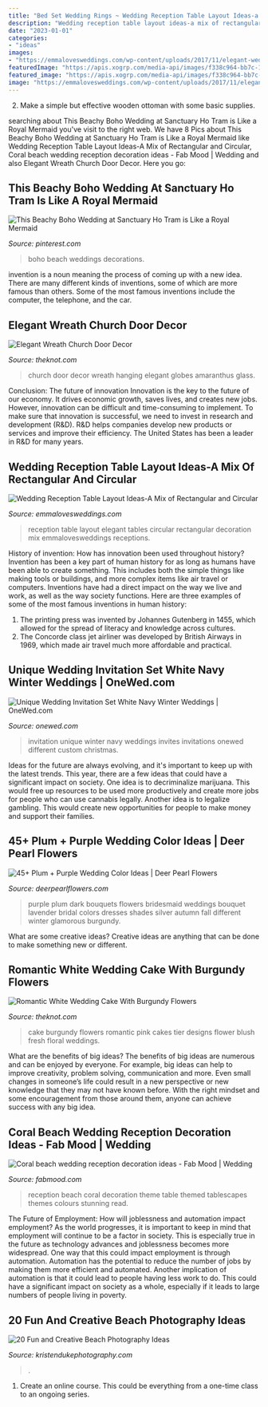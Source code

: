 ```yaml
---
title: "Bed Set Wedding Rings ~ Wedding Reception Table Layout Ideas-a Mix Of Rectangular And Circular"
description: "Wedding reception table layout ideas-a mix of rectangular and circular"
date: "2023-01-01"
categories:
- "ideas"
images:
- "https://emmalovesweddings.com/wp-content/uploads/2017/11/elegant-wedding-reception-decoration-ideas.jpg"
featuredImage: "https://apis.xogrp.com/media-api/images/f338c964-bb7c-11e4-be0a-22000aa61a3e"
featured_image: "https://apis.xogrp.com/media-api/images/f338c964-bb7c-11e4-be0a-22000aa61a3e"
image: "https://emmalovesweddings.com/wp-content/uploads/2017/11/elegant-wedding-reception-decoration-ideas.jpg"
---
```



2. Make a simple but effective wooden ottoman with some basic supplies.

	

		
searching about This Beachy Boho Wedding at Sanctuary Ho Tram is Like a Royal Mermaid you've visit to the right web. We have 8 Pics about This Beachy Boho Wedding at Sanctuary Ho Tram is Like a Royal Mermaid like Wedding Reception Table Layout Ideas-A Mix of Rectangular and Circular, Coral beach wedding reception decoration ideas - Fab Mood | Wedding and also Elegant Wreath Church Door Decor. Here you go:
		
    
## This Beachy Boho Wedding At Sanctuary Ho Tram Is Like A Royal Mermaid

<img loading=lazy src="https://i.pinimg.com/736x/63/00/46/6300461ee8be0c0fa47db2c45a27b422.jpg" onerror="this.onerror=null;this.src='https://tse1.mm.bing.net/th?id=OIP.NQD76NLiGKTW91_sPfRp5gHaKG&amp;pid=15.1';" alt="This Beachy Boho Wedding at Sanctuary Ho Tram is Like a Royal Mermaid">

_Source: pinterest.com_

>boho beach weddings decorations. 

	

invention is a noun meaning the process of coming up with a new idea. There are many different kinds of inventions, some of which are more famous than others. Some of the most famous inventions include the computer, the telephone, and the car.

    
## Elegant Wreath Church Door Decor

<img loading=lazy src="https://apis.xogrp.com/media-api/images/f338c964-bb7c-11e4-be0a-22000aa61a3e" onerror="this.onerror=null;this.src='https://tse3.mm.bing.net/th?id=OIP.54a3V14gms9mAU1vBKG4MwHaLG&amp;pid=15.1';" alt="Elegant Wreath Church Door Decor">

_Source: theknot.com_

>church door decor wreath hanging elegant globes amaranthus glass. 

	

Conclusion: The future of innovation
Innovation is the key to the future of our economy. It drives economic growth, saves lives, and creates new jobs. However, innovation can be difficult and time-consuming to implement. To make sure that innovation is successful, we need to invest in research and development (R&D). R&D helps companies develop new products or services and improve their efficiency.
The United States has been a leader in R&D for many years.

    
## Wedding Reception Table Layout Ideas-A Mix Of Rectangular And Circular

<img loading=lazy src="https://emmalovesweddings.com/wp-content/uploads/2017/11/elegant-wedding-reception-decoration-ideas.jpg" onerror="this.onerror=null;this.src='https://tse1.mm.bing.net/th?id=OIP.wxdlwapAF4iw4hPNEX3LWAHaLI&amp;pid=15.1';" alt="Wedding Reception Table Layout Ideas-A Mix of Rectangular and Circular">

_Source: emmalovesweddings.com_

>reception table layout elegant tables circular rectangular decoration mix emmalovesweddings receptions. 

	

History of invention: How has innovation been used throughout history?
Invention has been a key part of human history for as long as humans have been able to create something. This includes both the simple things like making tools or buildings, and more complex items like air travel or computers. Inventions have had a direct impact on the way we live and work, as well as the way society functions. 
Here are three examples of some of the most famous inventions in human history: 

1) The printing press was invented by Johannes Gutenberg in 1455, which allowed for the spread of literacy and knowledge across cultures. 
2) The Concorde class jet airliner was developed by British Airways in 1969, which made air travel much more affordable and practical.

    
## Unique Wedding Invitation Set White Navy Winter Weddings | OneWed.com

<img loading=lazy src="http://wedding-pictures.onewed.com/match/images/109443/unique-wedding-invitation-set-white-navy-winter-weddings.original.jpg?1379232983" onerror="this.onerror=null;this.src='https://tse1.mm.bing.net/th?id=OIP.FgbTms66ZHRuodt2C8e3_gHaFS&amp;pid=15.1';" alt="Unique Wedding Invitation Set White Navy Winter Weddings | OneWed.com">

_Source: onewed.com_

>invitation unique winter navy weddings invites invitations onewed different custom christmas. 

	

Ideas for the future are always evolving, and it's important to keep up with the latest trends. This year, there are a few ideas that could have a significant impact on society. One idea is to decriminalize marijuana. This would free up resources to be used more productively and create more jobs for people who can use cannabis legally. Another idea is to legalize gambling. This would create new opportunities for people to make money and support their families.

    
## 45+ Plum + Purple Wedding Color Ideas | Deer Pearl Flowers

<img loading=lazy src="http://www.deerpearlflowers.com/wp-content/uploads/2015/05/Beautiful-Wedding-Bouquet-in-Different-Shades-of-Purple.jpg" onerror="this.onerror=null;this.src='https://tse3.mm.bing.net/th?id=OIP.SImEhxOgP30i3iJg6X36vwHaLI&amp;pid=15.1';" alt="45+ Plum + Purple Wedding Color Ideas | Deer Pearl Flowers">

_Source: deerpearlflowers.com_

>purple plum dark bouquets flowers bridesmaid weddings bouquet lavender bridal colors dresses shades silver autumn fall different winter glamorous burgundy. 

	

What are some creative ideas?
Creative ideas are anything that can be done to make something new or different.

    
## Romantic White Wedding Cake With Burgundy Flowers

<img loading=lazy src="https://apis.xogrp.com/media-api/images/40aace85-b85e-11e6-b1e3-0e6345a2d5d3" onerror="this.onerror=null;this.src='https://tse2.mm.bing.net/th?id=OIP.obex82J_Ysjcm8xmIsuZ9gHaLH&amp;pid=15.1';" alt="Romantic White Wedding Cake With Burgundy Flowers">

_Source: theknot.com_

>cake burgundy flowers romantic pink cakes tier designs flower blush fresh floral weddings. 

	

What are the benefits of big ideas?
The benefits of big ideas are numerous and can be enjoyed by everyone. For example, big ideas can help to improve creativity, problem solving, communication and more. Even small changes in someone’s life could result in a new perspective or new knowledge that they may not have known before. With the right mindset and some encouragement from those around them, anyone can achieve success with any big idea.

    
## Coral Beach Wedding Reception Decoration Ideas - Fab Mood | Wedding

<img loading=lazy src="https://www.fabmood.com/wp-content/uploads/2013/08/tablescapes59.jpg" onerror="this.onerror=null;this.src='https://tse3.mm.bing.net/th?id=OIP.gZLQFjOJLUhKbWq9dDFR9wHaLH&amp;pid=15.1';" alt="Coral beach wedding reception decoration ideas - Fab Mood | Wedding">

_Source: fabmood.com_

>reception beach coral decoration theme table themed tablescapes themes colours stunning read. 

	

The Future of Employment: How will joblessness and automation impact employment?
As the world progresses, it is important to keep in mind that employment will continue to be a factor in society. This is especially true in the future as technology advances and joblessness becomes more widespread. One way that this could impact employment is through automation. Automation has the potential to reduce the number of jobs by making them more efficient and automated. Another implication of automation is that it could lead to people having less work to do. This could have a significant impact on society as a whole, especially if it leads to large numbers of people living in poverty.

    
## 20 Fun And Creative Beach Photography Ideas

<img loading=lazy src="https://www.kristendukephotography.com/wp-content/uploads/2015/03/wedding-e1427816811656.jpg" onerror="this.onerror=null;this.src='https://tse2.mm.bing.net/th?id=OIP.zzSe4dUbJBPDbgO36wONgQHaLH&amp;pid=15.1';" alt="20 Fun and Creative Beach Photography Ideas">

_Source: kristendukephotography.com_

>. 

	

1. Create an online course. This could be everything from a one-time class to an ongoing series.

